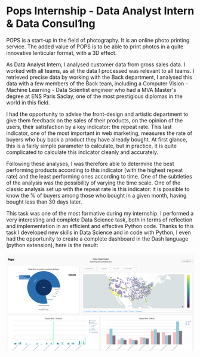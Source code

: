 # Pops Internship - Data Analyst Intern & Data Consul1ng

POPS is a start-up in the field of photography. It is an online photo printing service. The added value of POPS is to be able to print photos in a quite innovative lenticular format, with a 3D effect.

As Data Analyst Intern, I analysed customer data from gross sales data. I worked with all teams, as all the data I processed was relevant to all teams. I retrieved precise data by working with the Back department, I analysed this data with a few members of the Back team, including a Computer Vision - Machine Learning - Data Scientist engineer who had a MVA Master's degree at ENS Paris Saclay, one of the most prestigious diplomas in the world in this field.

I had the opportunity to advise the front-design and artistic department to give them feedback on the sales of their products, on the opinion of the users, their satisfaction by a key indicator: the repeat rate. This last indicator, one of the most important in web marketing, measures the rate of buyers who buy back a product they have already bought. At first glance, this is a fairly simple parameter to calculate, but in practice, it is quite complicated to calculate this indicator cleanly and accurately.

Following these analyses, I was therefore able to determine the best performing products according to this indicator (with the highest repeat rate) and the least performing ones according to time. One of the subtleties of the analysis was the possibility of varying the time scale. One of the classic analysis set up with the repeat rate is this indicator: it is possible to know the % of buyers among those who bought in a given month, having bought less than 30 days later.

This task was one of the most formative during my internship. I performed a very interesting and complete Data Science task, both in terms of reflection and implementation in an efficient and effective Python code. Thanks to this task I developed new skills in Data Science and in code with Python, I even had the opportunity to create a complete dashboard in the Dash language (python extension), here is the result:

![alt text](https://github.com/Tomcattt/pops_internship/blob/master/Screenshot%202020-10-28%20at%2014.34.08.png)
